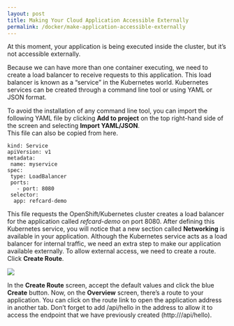 ```yaml
---
layout: post
title: Making Your Cloud Application Accessible Externally
permalink: /docker/make-application-accessible-externally
---
```


At this moment, your application is being executed inside the cluster, but it’s not accessible externally.

Because we can have more than one container executing, we need to create a load balancer to receive requests to this application. This load balancer is known as a “service” in the Kubernetes world. Kubernetes services can be created through a command line tool or using YAML or JSON format.

To avoid the installation of any command line tool, you can import the following YAML file by clicking **Add to project** on the top right-hand side of the screen and selecting **Import YAML/JSON**.  
This file can also be copied from here.
```
kind: Service
apiVersion: v1
metadata:
 name: myservice
spec:
 type: LoadBalancer
 ports:
   - port: 8080 
 selector: 
  app: refcard-demo
```
This file requests the OpenShift/Kubernetes cluster creates a load balancer for the application called *refcard-demo* on port 8080. After defining this Kubernetes service, you will notice that a new section called **Networking** is available in your application. Although the Kubernetes service acts as a load balancer for internal traffic, we need an extra step to make our application available externally. To allow external access, we need to create a route. Click **Create Route**.

![]({{site.cdn}}/webservices/docker/docker-create-route.png)

In the **Create Route** screen, accept the default values and click the blue **Create** button. Now, on the **Overview** screen, there’s a route to your application. You can click on the route link to open the application address in another tab. Don’t forget to add /api/hello in the address to allow it to access the endpoint that we have previously created (http:///api/hello).
